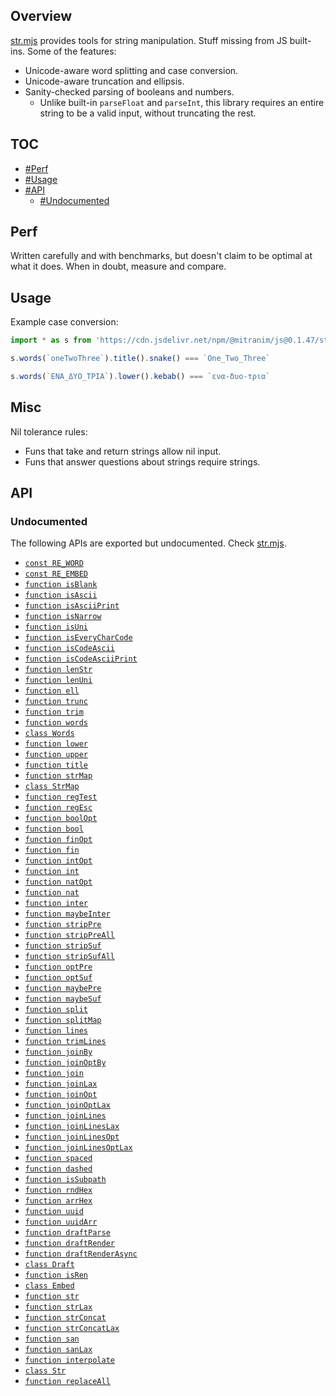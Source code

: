 ## Overview

[str.mjs](../str.mjs) provides tools for string manipulation. Stuff missing from JS built-ins. Some of the features:

* Unicode-aware word splitting and case conversion.
* Unicode-aware truncation and ellipsis.
* Sanity-checked parsing of booleans and numbers.
  * Unlike built-in `parseFloat` and `parseInt`, this library requires an entire string to be a valid input, without truncating the rest.

## TOC

* [#Perf](#perf)
* [#Usage](#usage)
* [#API](#api)
  * [#Undocumented](#undocumented)

## Perf

Written carefully and with benchmarks, but doesn't claim to be optimal at what it does. When in doubt, measure and compare.

## Usage

Example case conversion:

```js
import * as s from 'https://cdn.jsdelivr.net/npm/@mitranim/js@0.1.47/str.mjs'

s.words(`oneTwoThree`).title().snake() === `One_Two_Three`

s.words(`ΕΝΑ_ΔΥΟ_ΤΡΙΑ`).lower().kebab() === `ενα-δυο-τρια`
```

## Misc

Nil tolerance rules:

  * Funs that take and return strings allow nil input.
  * Funs that answer questions about strings require strings.

## API

### Undocumented

The following APIs are exported but undocumented. Check [str.mjs](../str.mjs).

  * [`const RE_WORD`](../str.mjs#L10)
  * [`const RE_EMBED`](../str.mjs#L11)
  * [`function isBlank`](../str.mjs#L13)
  * [`function isAscii`](../str.mjs#L15)
  * [`function isAsciiPrint`](../str.mjs#L17)
  * [`function isNarrow`](../str.mjs#L19)
  * [`function isUni`](../str.mjs#L25)
  * [`function isEveryCharCode`](../str.mjs#L27)
  * [`function isCodeAscii`](../str.mjs#L36)
  * [`function isCodeAsciiPrint`](../str.mjs#L40)
  * [`function lenStr`](../str.mjs#L44)
  * [`function lenUni`](../str.mjs#L46)
  * [`function ell`](../str.mjs#L53)
  * [`function trunc`](../str.mjs#L55)
  * [`function trim`](../str.mjs#L77)
  * [`function words`](../str.mjs#L79)
  * [`class Words`](../str.mjs#L88)
  * [`function lower`](../str.mjs#L149)
  * [`function upper`](../str.mjs#L150)
  * [`function title`](../str.mjs#L156)
  * [`function strMap`](../str.mjs#L162)
  * [`class StrMap`](../str.mjs#L175)
  * [`function regTest`](../str.mjs#L270)
  * [`function regEsc`](../str.mjs#L276)
  * [`function boolOpt`](../str.mjs#L280)
  * [`function bool`](../str.mjs#L287)
  * [`function finOpt`](../str.mjs#L289)
  * [`function fin`](../str.mjs#L294)
  * [`function intOpt`](../str.mjs#L296)
  * [`function int`](../str.mjs#L301)
  * [`function natOpt`](../str.mjs#L303)
  * [`function nat`](../str.mjs#L308)
  * [`function inter`](../str.mjs#L310)
  * [`function maybeInter`](../str.mjs#L320)
  * [`function stripPre`](../str.mjs#L330)
  * [`function stripPreAll`](../str.mjs#L337)
  * [`function stripSuf`](../str.mjs#L342)
  * [`function stripSufAll`](../str.mjs#L349)
  * [`function optPre`](../str.mjs#L354)
  * [`function optSuf`](../str.mjs#L360)
  * [`function maybePre`](../str.mjs#L366)
  * [`function maybeSuf`](../str.mjs#L372)
  * [`function split`](../str.mjs#L378)
  * [`function splitMap`](../str.mjs#L383)
  * [`function lines`](../str.mjs#L406)
  * [`function trimLines`](../str.mjs#L407)
  * [`function joinBy`](../str.mjs#L409)
  * [`function joinOptBy`](../str.mjs#L419)
  * [`function join`](../str.mjs#L429)
  * [`function joinLax`](../str.mjs#L430)
  * [`function joinOpt`](../str.mjs#L431)
  * [`function joinOptLax`](../str.mjs#L432)
  * [`function joinLines`](../str.mjs#L434)
  * [`function joinLinesLax`](../str.mjs#L435)
  * [`function joinLinesOpt`](../str.mjs#L436)
  * [`function joinLinesOptLax`](../str.mjs#L437)
  * [`function spaced`](../str.mjs#L439)
  * [`function dashed`](../str.mjs#L440)
  * [`function isSubpath`](../str.mjs#L443)
  * [`function rndHex`](../str.mjs#L453)
  * [`function arrHex`](../str.mjs#L459)
  * [`function uuid`](../str.mjs#L471)
  * [`function uuidArr`](../str.mjs#L479)
  * [`function draftParse`](../str.mjs#L493)
  * [`function draftRender`](../str.mjs#L494)
  * [`function draftRenderAsync`](../str.mjs#L495)
  * [`class Draft`](../str.mjs#L510)
  * [`function isRen`](../str.mjs#L540)
  * [`class Embed`](../str.mjs#L543)
  * [`function str`](../str.mjs#L566)
  * [`function strLax`](../str.mjs#L572)
  * [`function strConcat`](../str.mjs#L578)
  * [`function strConcatLax`](../str.mjs#L582)
  * [`function san`](../str.mjs#L590)
  * [`function sanLax`](../str.mjs#L592)
  * [`function interpolate`](../str.mjs#L595)
  * [`class Str`](../str.mjs#L614)
  * [`function replaceAll`](../str.mjs#L624)
